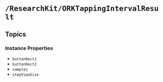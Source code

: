 # ``/ResearchKit/ORKTappingIntervalResult``

<!-- The content below this line is auto-generated and is redundant. You should either incorporate it into your content above this line or delete it. -->

## Topics

### Instance Properties

- ``buttonRect1``
- ``buttonRect2``
- ``samples``
- ``stepViewSize``